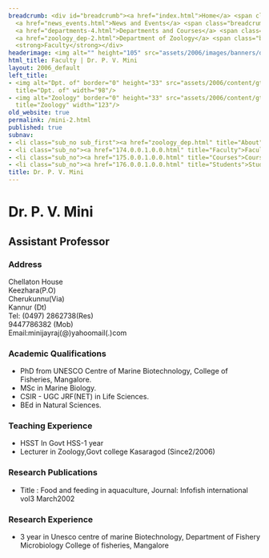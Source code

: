 ```yaml
---
breadcrumb: <div id="breadcrumb"><a href="index.html">Home</a> <span class="breadcrumb_spacer">&gt;</span>
  <a href="news_events.html">News and Events</a> <span class="breadcrumb_spacer">&gt;</span>
  <a href="departments-4.html">Departments and Courses</a> <span class="breadcrumb_spacer">&gt;</span>
  <a href="zoology_dep-2.html">Department of Zoology</a> <span class="breadcrumb_spacer">&gt;</span>
  <strong>Faculty</strong></div>
headerimage: <img alt="" height="105" src="assets/2006/images/banners/departments.jpg" width="472"/>
html_title: Faculty | Dr. P. V. Mini
layout: 2006_default
left_title:
- <img alt="Dpt. of" border="0" height="33" src="assets/2006/content/gt/fcb6421c7c62628408190d4ca84029e5.png"
  title="Dpt. of" width="98"/>
- <img alt="Zoology" border="0" height="33" src="assets/2006/content/gt/228ec3875f7b4fdb835ee891fa3f5a9d.png"
  title="Zoology" width="123"/>
old_website: true
permalink: /mini-2.html
published: true
subnav:
- <li class="sub_no sub_first"><a href="zoology_dep.html" title="About">About</a></li>
- <li class="sub_no"><a href="174.0.0.1.0.0.html" title="Faculty">Faculty</a></li>
- <li class="sub_no"><a href="175.0.0.1.0.0.html" title="Courses">Courses</a></li>
- <li class="sub_no"><a href="176.0.0.1.0.0.html" title="Students">Students</a></li>
title: Dr. P. V. Mini
---
```


# Dr. P. V. Mini

## Assistant Professor

### Address

Chellaton House  
Keezhara(P.O)  
Cherukunnu(Via)  
Kannur (Dt)  
Tel: (0497) 2862738(Res)  
9447786382 (Mob)  
Email:minijayraj(@)yahoomail(.)com

### Academic Qualifications

  * PhD from UNESCO Centre of Marine Biotechnology, College of Fisheries, Mangalore.
  * MSc in Marine Biology.
  * CSIR - UGC JRF(NET) in Life Sciences.
  * BEd in Natural Sciences.

### Teaching Experience

  * HSST In Govt HSS-1 year
  * Lecturer in Zoology,Govt college Kasaragod (Since2/2006)

### Research Publications

  * Title : Food and feeding in aquaculture, Journal: Infofish international vol3 March2002

### Research Experience

  * 3 year in Unesco centre of marine Biotechnology, Department of Fishery Microbiology College of fisheries, Mangalore